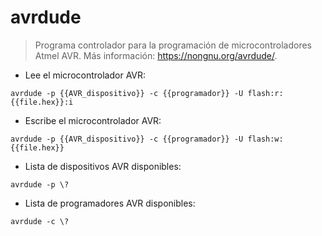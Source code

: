 # avrdude

> Programa controlador para la programación de microcontroladores Atmel AVR.
> Más información: <https://nongnu.org/avrdude/>.

- Lee el microcontrolador AVR:

`avrdude -p {{AVR_dispositivo}} -c {{programador}} -U flash:r:{{file.hex}}:i`

- Escribe el microcontrolador AVR:

`avrdude -p {{AVR_dispositivo}} -c {{programador}} -U flash:w:{{file.hex}}`

- Lista de dispositivos AVR disponibles:

`avrdude -p \?`

- Lista de programadores AVR disponibles:

`avrdude -c \?`
